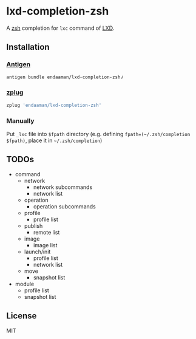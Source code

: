 # lxd-completion-zsh

A [zsh](http://zsh.org) completion for `lxc` command of [LXD](https://linuxcontainers.org/lxd/).

## Installation

### [Antigen](https://github.com/zsh-users/antigen)

```sh
antigen bundle endaaman/lxd-completion-zsh↲
```

### [zplug](https://github.com/zplug/zplug)

```sh
zplug 'endaaman/lxd-completion-zsh'
```

### Manually

Put `_lxc` file into `$fpath` directory (e.g. defining `fpath=(~/.zsh/completion $fpath)`, place it in `~/.zsh/completion`)

## TODOs

- command
  - network
    - network subcommands
    - network list
  - operation
    - operation subcommands
  - profile
    - profile list
  - publish
    - remote list
  - image
    - image list
  - launch/init
    - profile list
    - network list
  - move
    - snapshot list
- module
  - profile list
  - snapshot list

## License

MIT
